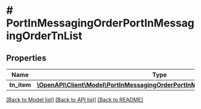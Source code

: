 # # PortInMessagingOrderPortInMessagingOrderTnList

## Properties

Name | Type | Description | Notes
------------ | ------------- | ------------- | -------------
**tn_item** | [**\OpenAPI\Client\Model\PortInMessagingOrderPortInMessagingOrderTnListTnItem[]**](PortInMessagingOrderPortInMessagingOrderTnListTnItem.md) |  | [optional]

[[Back to Model list]](../../README.md#models) [[Back to API list]](../../README.md#endpoints) [[Back to README]](../../README.md)
